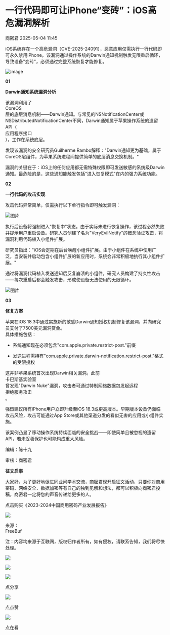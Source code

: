 #  一行代码即可让iPhone“变砖”：iOS高危漏洞解析   
 商密君   2025-05-04 11:45  
  
iOS系统存在一个高危漏洞（CVE-2025-24091），恶意应用仅需执行一行代码即可永久禁用iPhone。该漏洞通过操作系统的Darwin通知机制触发无限重启循环，导致设备"变砖"，必须通过完整系统恢复才能修复。  
  
  
![image](https://mmbiz.qpic.cn/mmbiz_jpg/qq5rfBadR3icbm1QXk9w6O9EM8c0VvZicmhia9IcxLTuqWX9ThtlxCgz4rYNZibwxibS9xyMQVOTxMR7RvexgQ5vpiag/640?wx_fmt=jpeg&from=appmsg&wxfrom=13&tp=wxpic "")  
  
  
**01**  
  
  
  
**Darwin通知系统漏洞分析**  
  
  
该漏洞利用了  
CoreOS  
层的底层消息机制——Darwin通知。与常见的NSNotificationCenter或NSDistributedNotificationCenter不同，Darwin通知属于苹果操作系统的遗留API（  
应用程序接口  
），工作在系统底层。  
  
  
发现该漏洞的安全研究员Guilherme Rambo解释："Darwin通知更为基础，属于CoreOS层组件，为苹果系统进程间提供简单的底层消息交换机制。"  
  
  
漏洞的关键在于：iOS上的任何应用都无需特殊权限即可发送敏感的系统级Darwin通知。最危险的是，这些通知能触发包括"进入恢复模式"在内的强力系统功能。  
  
  
**02**  
  
  
  
**一行代码的攻击实现**  
  
  
攻击代码异常简单，仅需执行以下单行指令即可触发漏洞：  
  
  
![图片](https://mmbiz.qpic.cn/mmbiz_jpg/qq5rfBadR3icbm1QXk9w6O9EM8c0VvZicmXgUCIwjgt36lEtoGqwMgWp0PRgqvr4nZJ8t4pHSbgFicyicfaaKx46YA/640?wx_fmt=jpeg&from=appmsg&tp=wxpic&wxfrom=5&wx_lazy=1 "")  
  
  
执行后设备将强制进入"恢复中"状态。由于实际未进行恢复操作，该过程必然失败并提示用户重启设备。研究人员创建了名为"VeryEvilNotify"的概念验证攻击，将漏洞利用代码植入小组件扩展。  
  
  
研究员指出："iOS会定期在后台唤醒小组件扩展。由于小组件在系统中使用广泛，当安装并启动包含小组件扩展的新应用时，系统会非常积极地执行其小组件扩展。"  
  
  
通过将漏洞代码植入发送通知后反复崩溃的小组件，研究人员构建了持久性攻击——每次重启后都会触发攻击，形成使设备无法使用的无限循环。  
  
  
![图片](https://mmbiz.qpic.cn/mmbiz_png/qq5rfBadR3icbm1QXk9w6O9EM8c0VvZicm5zJt6ppn4o8QnTVibPm9cJibP9UInsHRuBHN7ibGhuia3cgJB1jm3uhCPQ/640?wx_fmt=png&from=appmsg&tp=wxpic&wxfrom=5&wx_lazy=1 "")  
  
  
**03**  
  
  
  
**修复方案**  
  
  
苹果在iOS 18.3中通过实施新的敏感Darwin通知授权机制修复该漏洞，并向研究员支付了7500美元漏洞赏金。  
具体措施包括：  
- 系统通知现在必须包含"com.apple.private.restrict-post."前缀  
  
- 发送进程需持有"com.apple.private.darwin-notification.restrict-post."格式的受限授权  
  
这并非苹果系统首次出现Darwin相关漏洞。此前  
卡巴斯基实验室  
曾发现"Darwin Nuke"漏洞，攻击者可通过特制网络数据包发起远程  
拒绝服务攻击  
。  
  
  
强烈建议所有iPhone用户立即升级至iOS 18.3或更高版本。早期版本设备仍面临攻击风险，攻击可能通过App Store或其他渠道分发的看似无害的应用或小组件实施。  
  
  
该案例凸显了移动操作系统持续面临的安全挑战——即使简单且被忽视的遗留API，若未妥善保护也可能构成重大风险。  
  
  
编辑：陈十九  
  
审核：商密君  
  
**征文启事**  
  
大家好，为了更好地促进同业间学术交流，商密君现开启征文活动，只要你对商用密码、网络安全、数据加密等有自己的独到见解和想法，都可以积极向商密君投稿，商密君一定将您的声音传递给更多的人。  
  
  
[](https://mp.weixin.qq.com/s?__biz=MzI5NTM4OTQ5Mg==&mid=2247633989&idx=1&sn=cd6647451cec618b20dd28533702603b&scene=21#wechat_redirect)  
  
  
点击购买《2023-2024中国商用密码产业发展报告》  
  
![](https://mmbiz.qpic.cn/mmbiz_jpg/1HyKzSU2XXNcXmbiaiaCljdXpwzOEQ9QTBXMibM6rZTOnbTSwTmCXncQLria2vuLGxn8QPtznzBc0as8vBxWIjrWxQ/640?wx_fmt=jpeg "")  
  
来源：  
FreeBuf  
  
注：内容均来源于互联网，版权归作者所有，如有侵权，请联系告知，我们将尽快处理。  
  
![](https://mmbiz.qpic.cn/mmbiz_jpg/1HyKzSU2XXOdeQx0thlyozF2swQTEN9iaaBNDG0jTKfAgqgdesve8x5IEWNvYxjF6sAWjO1TPCZVsWd0oiaDn3uw/640?wx_fmt=jpeg&wxfrom=5&wx_lazy=1&wx_co=1 "")  
  
  
![](https://mmbiz.qpic.cn/mmbiz_png/1HyKzSU2XXMyyClGk1cttkSBbJicAn5drpXEbFIeChG9IkrslYEylRF4Z6KNaxNafDwr5ibcYaZXdnveQCNIr5kw/640?wx_fmt=jpeg&wxfrom=5&wx_lazy=1&wx_co=1 "")  
  
  
![](https://mmbiz.qpic.cn/mmbiz_png/1HyKzSU2XXMZPiaDBD8yxbIHiciauWK4tuiaMcJkA69QYZ9T4jmc3fdN6EA7Qq9A8E3RWcTKhxVEU1QjqOgrJMu2Qg/640?wx_fmt=png&wxfrom=5&wx_lazy=1&wx_co=1 "")  
  
点分享  
  
![](https://mmbiz.qpic.cn/mmbiz_png/1HyKzSU2XXMZPiaDBD8yxbIHiciauWK4tuiaiaRXdw4BFsc7MxzkVZaKGgtjWA5GKtUfm3hlgzsBtjJ0mnh9QibeFOGQ/640?wx_fmt=png&wxfrom=5&wx_lazy=1&wx_co=1 "")  
  
点点赞  
  
![](https://mmbiz.qpic.cn/mmbiz_png/1HyKzSU2XXMZPiaDBD8yxbIHiciauWK4tuiaeiaNlRO9954g4VS87icD7KQdxzokTGDIjmCJA563IwfStoFzPUaliauXg/640?wx_fmt=png&wxfrom=5&wx_lazy=1&wx_co=1 "")  
  
点在看  
  

